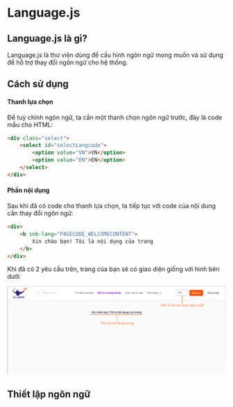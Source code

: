 # Language.js

## Language.js là gì?

Language.js là thư viện dùng để cấu hình ngôn ngữ mong muốn và sử dụng để hỗ trợ thay đổi ngôn ngữ cho hệ thống.&#x20;

## Cách sử dụng

#### Thanh lựa chọn

Để tuỳ chỉnh ngôn ngữ, ta cần một thanh chọn ngôn ngữ trước, đây là code mẫu cho HTML:

```html
<div class="select">
    <select id="selectLangcode">
        <option value="VN">VN</option>
        <option value="EN">EN</option>
    </select>
</div>
```

#### Phần nội dụng

Sau khi đã có code cho thanh lựa chọn, ta tiếp tục với code của nội dung cần thay đổi ngôn ngữ:

```html
<div>
    <b snb-lang="PAGECODE_WELCOMECONTENT">
        Xin chào bạn! Tôi là nội dụng của trang
    </b>
</div>
```

Khi đã có 2 yêu cầu trên, trang của bạn sẽ có giao diện giống với hình bên dưới

![Hình gợi ý code cho Language.js](<../.gitbook/assets/Screenshot from 2022-06-11 15-03-45 (1).png>)

## Thiết lập ngôn ngữ

